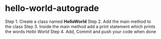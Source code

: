 # hello-world-autograde

Step 1. Create a class named **HelloWorld**
Step 2. Add the main method to the class
Step 3. Inside the main method add a print statement which prints the words *Hello World*
Step 4. Add, Commit and push your code when done
